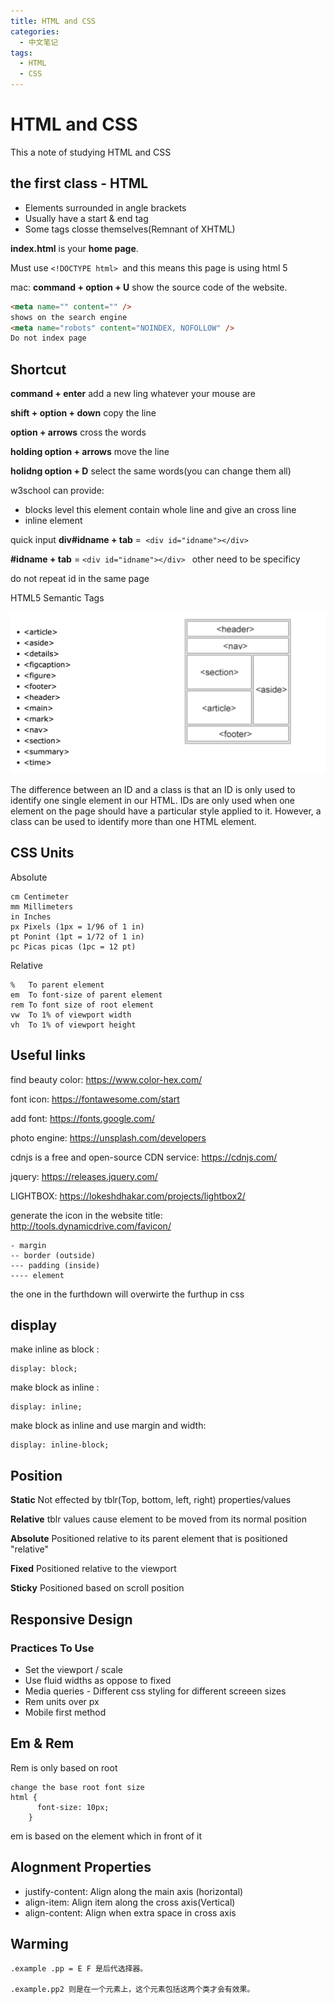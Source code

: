 ```yaml
---
title: HTML and CSS
categories:
  - 中文笔记
tags:
  - HTML
  - CSS
---
```


# HTML and CSS

This a note of studying HTML and CSS

## the first class - HTML

- Elements surrounded in angle brackets
- Usually have a start & end tag
- Some tags closse themselves(Remnant of XHTML)

**index.html** is your **home page**.

Must use `<!DOCTYPE html> `and this means this page is using html 5

mac: **command + option + U** show the source code of the website.

```html
<meta name="" content="" />
shows on the search engine
<meta name="robots" content="NOINDEX, NOFOLLOW" />
Do not index page
```

## Shortcut

**command + enter** add a new ling whatever your mouse are

**shift + option + down** copy the line

**option + arrows** cross the words

**holding option + arrows** move the line

**holidng option + D** select the same words(you can change them all)

w3school can provide:

- blocks level this element contain whole line and give an cross line
- inline element

quick input **div#idname + tab** =` <div id="idname"></div>`

**#idname + tab** = `<div id="idname"></div> ` other need to be specificy

do not repeat id in the same page

HTML5 Semantic Tags

![](/Image/Semantic_Tags.png)

The difference between an ID and a class is that an ID is only used to identify one single element in our HTML. IDs are only used when one element on the page should have a particular style applied to it. However, a class can be used to identify more than one HTML element.

## CSS Units

Absolute

```
cm Centimeter
mm Millimeters
in Inches
px Pixels (1px = 1/96 of 1 in)
pt Ponint (1pt = 1/72 of 1 in)
pc Picas picas (1pc = 12 pt)
```

Relative

```
%   To parent element
em  To font-size of parent element
rem To font size of root element
vw  To 1% of viewport width
vh  To 1% of viewport height
```

## Useful links

find beauty color:
https://www.color-hex.com/

font icon:
https://fontawesome.com/start

add font:
https://fonts.google.com/

photo engine:
https://unsplash.com/developers

cdnjs is a free and open-source CDN service:
https://cdnjs.com/

jquery:
https://releases.jquery.com/

LIGHTBOX:
https://lokeshdhakar.com/projects/lightbox2/

generate the icon in the website title:
http://tools.dynamicdrive.com/favicon/

```
- margin
-- border (outside)
--- padding (inside)
---- element
```

the one in the furthdown will overwirte the furthup in css

## display

make inline as block :

```
display: block;
```

make block as inline :

```
display: inline;
```

make block as inline and use margin and width:

```
display: inline-block;
```

## Position

**Static** Not effected by tblr(Top, bottom, left, right) properties/values

**Relative** tblr values cause element to be moved from its normal position

**Absolute** Positioned relative to its parent element that is positioned "relative"

**Fixed** Positioned relative to the viewport

**Sticky** Positioned based on scroll position

## Responsive Design

### Practices To Use

- Set the viewport / scale
- Use fluid widths as oppose to fixed
- Media queries - Different css styling for different screeen sizes
- Rem units over px
- Mobile first method

## Em & Rem

Rem is only based on root

```
change the base root font size
html {
      font-size: 10px;
    }
```

em is based on the element which in front of it

## Alognment Properties

- justify-content: Align along the main axis (horizontal)
- align-item: Align item along the cross axis(Vertical)
- align-content: Align when extra space in cross axis

## Warming

```
.example .pp = E F 是后代选择器。

.example.pp2 则是在一个元素上，这个元素包括这两个类才会有效果。
```
